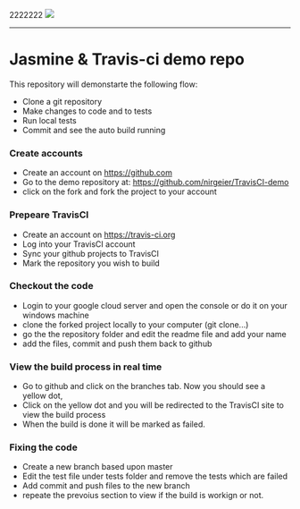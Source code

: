 2222222
<a target="blank" href="https://travis-ci.org/nirgeier/DevOps">
  <img src="https://api.travis-ci.org/nirgeier/DevOps.svg?branch=master">
</a>  

----

# Jasmine & Travis-ci demo repo
This repository will demonstarte the following flow:

- Clone a git repository
- Make changes to code and to tests
- Run local tests
- Commit and see the auto build running

### Create accounts
- Create an account on https://github.com
- Go to the demo repository at: https://github.com/nirgeier/TravisCI-demo
- click on the fork and fork the project to your account

### Prepeare TravisCI
- Create an account on https://travis-ci.org
- Log into your TravisCI account
- Sync your github projects to TravisCI
- Mark the repository you wish to build

### Checkout the code
- Login to your google cloud server and open the console or do it on your windows machine
- clone the forked project locally to your computer (git clone...)
- go the the repository folder and edit the readme file and add your name
- add the files, commit and push them back to github

### View the build process in real time
- Go to github and click on the branches tab. Now you should see a yellow dot,
- Click on the yellow dot and you will be redirected to the TravisCI site to view the build process
- When the build is done it will be marked as failed.

### Fixing the code
- Create a new branch based upon master
- Edit the test file under tests folder and remove the tests which are failed
- Add commit and push files to the new branch
- repeate the prevoius section to view if the build is workign or not.
